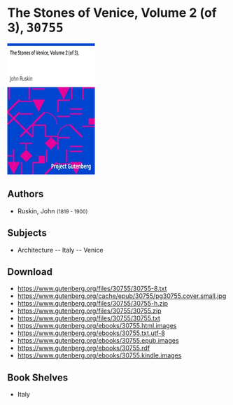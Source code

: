 # The Stones of Venice, Volume 2 (of 3), <kbd>30755</kbd>

![](./cover.medium.jpg "")

## Authors


 - Ruskin, John <small>(1819 - 1900)</small>

## Subjects


 - Architecture -- Italy -- Venice

## Download


 - https://www.gutenberg.org/files/30755/30755-8.txt
 - https://www.gutenberg.org/cache/epub/30755/pg30755.cover.small.jpg
 - https://www.gutenberg.org/files/30755/30755-h.zip
 - https://www.gutenberg.org/files/30755/30755.zip
 - https://www.gutenberg.org/files/30755/30755.txt
 - https://www.gutenberg.org/ebooks/30755.html.images
 - https://www.gutenberg.org/ebooks/30755.txt.utf-8
 - https://www.gutenberg.org/ebooks/30755.epub.images
 - https://www.gutenberg.org/ebooks/30755.rdf
 - https://www.gutenberg.org/ebooks/30755.kindle.images

## Book Shelves


 - Italy
